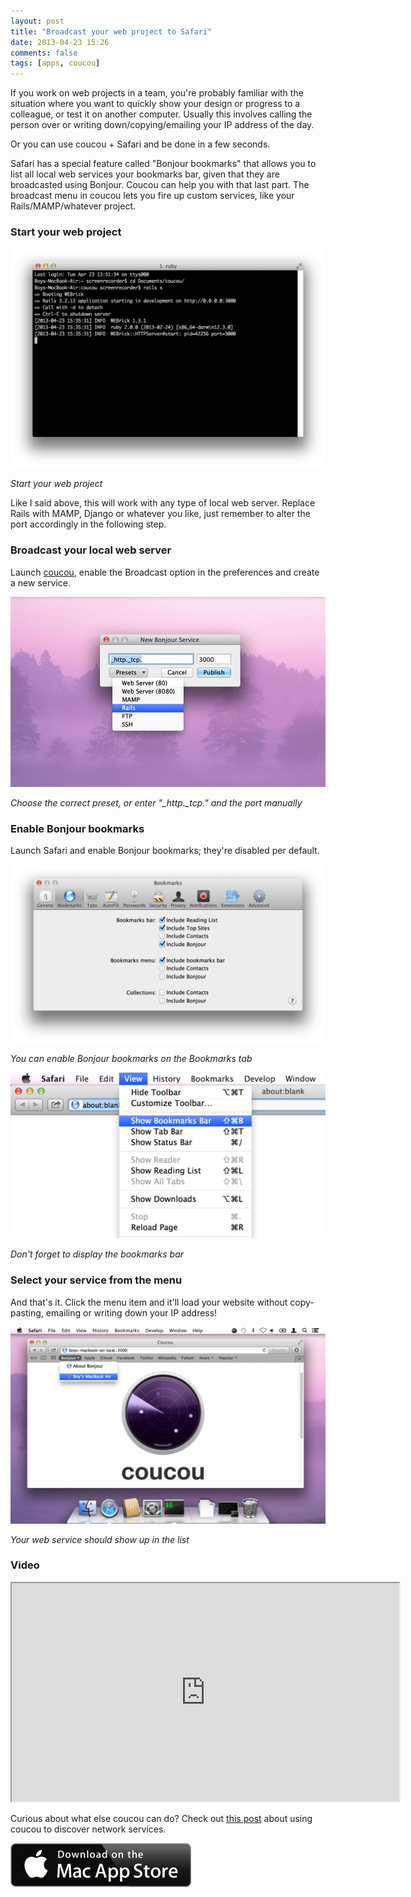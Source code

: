 ```yaml
---
layout: post
title: "Broadcast your web project to Safari"
date: 2013-04-23 15:26
comments: false
tags: [apps, coucou]
---
```


If you work on web projects in a team, you're probably familiar with the situation where you want to quickly show your design or progress to a colleague, or test it on another computer. Usually this involves calling the person over or writing down/copying/emailing your IP address of the day.

Or you can use coucou + Safari and be done in a few seconds.

Safari has a special feature called "Bonjour bookmarks" that allows you to list all local web services your bookmarks bar, given that they are broadcasted using Bonjour. Coucou can help you with that last part. The broadcast menu in coucou lets you fire up custom services, like your Rails/MAMP/whatever project.

### Start your web project

![Start your web project](/assets/img/old/content/coucou-site-terminal.png)

*Start your web project*

<!-- more -->

Like I said above, this will work with any type of local web server. Replace Rails with MAMP, Django or whatever you like, just remember to alter the port accordingly in the following step.

### Broadcast your local web server

Launch [coucou](http://appstore.com/mac/coucou), enable the Broadcast option in the preferences and create a new service.

![Add a new service](/assets/img/old/apps/coucou/screenshots/coucou-newservice.jpg)

*Choose the correct preset, or enter "_http._tcp." and the port manually*

### Enable Bonjour bookmarks

Launch Safari and enable Bonjour bookmarks; they're disabled per default.

![Enable Bonjour bookmarks](/assets/img/old/content/coucou-safari-preferences.png)

*You can enable Bonjour bookmarks on the Bookmarks tab*

![Show bookmarks bar](/assets/img/old/content/coucou-safari-showbookmarks.jpg)

*Don't forget to display the bookmarks bar*

### Select your service from the menu

And that's it. Click the menu item and it'll load your website without copy-pasting, emailing or writing down your IP address!

![Select your service](/assets/img/old/content/coucou-safari-bonjourbookmark.jpg)

*Your web service should show up in the list*

### Video

<iframe width="620" height="349" src="https://www.youtube.com/embed/7M9xcwbICPs" allowfullscreen></iframe>

Curious about what else coucou can do? Check out [this post](/blog/2013/03/29/coucou-for-easy-network-access) about using coucou to discover network services.

[![Available on the Mac App Store](/assets/img/old/MacAppStore_download.png)](https://itunes.apple.com/app/coucou/id620436774)
